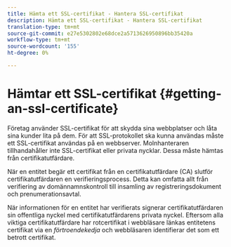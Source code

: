 ```yaml
---
title: Hämta ett SSL-certifikat - Hantera SSL-certifikat
description: Hämta ett SSL-certifikat - Hantera SSL-certifikat
translation-type: tm+mt
source-git-commit: e27e5302802e68dce2a5713626950896bb35420a
workflow-type: tm+mt
source-wordcount: '155'
ht-degree: 0%

---
```



# Hämtar ett SSL-certifikat {#getting-an-ssl-certificate}

Företag använder SSL-certifikat för att skydda sina webbplatser och låta sina kunder lita på dem. För att SSL-protokollet ska kunna användas måste ett SSL-certifikat användas på en webbserver. Molnhanteraren tillhandahåller inte SSL-certifikat eller privata nycklar. Dessa måste hämtas från certifikatutfärdare.

När en entitet begär ett certifikat från en certifikatutfärdare (CA) slutför certifikatutfärdaren en verifieringsprocess. Detta kan omfatta allt från verifiering av domännamnskontroll till insamling av registreringsdokument och prenumerationsavtal.

När informationen för en entitet har verifierats signerar certifikatutfärdaren sin offentliga nyckel med certifikatutfärdarens privata nyckel. Eftersom alla viktiga certifikatutfärdare har rotcertifikat i webbläsare länkas entitetens certifikat via en *förtroendekedja* och webbläsaren identifierar det som ett betrott certifikat.


